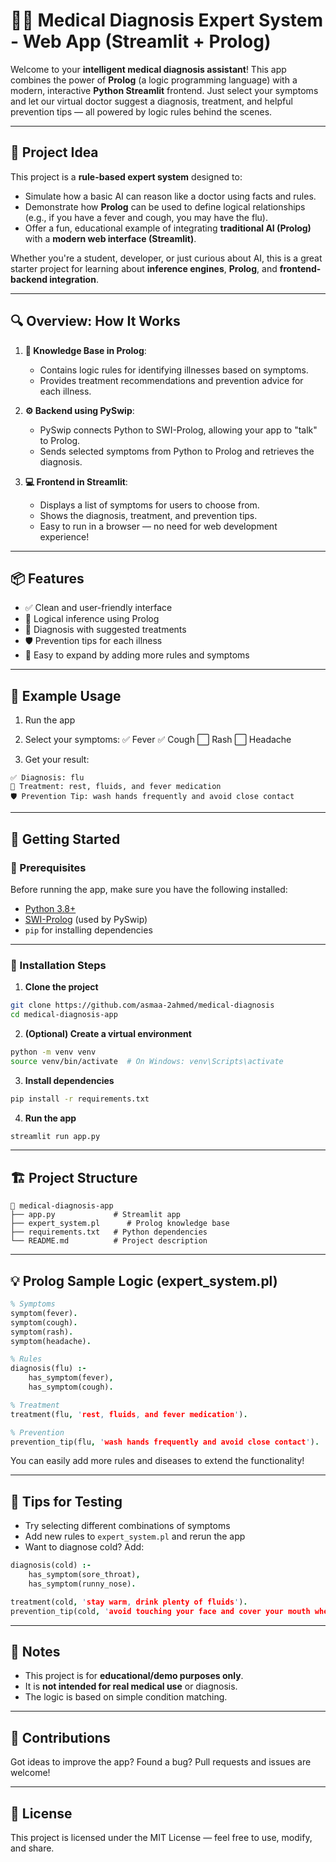 # 👨‍⚕️ Medical Diagnosis Expert System - Web App (Streamlit + Prolog)

Welcome to your **intelligent medical diagnosis assistant**! This app combines the power of **Prolog** (a logic programming language) with a modern, interactive **Python Streamlit** frontend. Just select your symptoms and let our virtual doctor suggest a diagnosis, treatment, and helpful prevention tips — all powered by logic rules behind the scenes.

---

## 🧠 Project Idea

This project is a **rule-based expert system** designed to:

* Simulate how a basic AI can reason like a doctor using facts and rules.
* Demonstrate how **Prolog** can be used to define logical relationships (e.g., if you have a fever and cough, you may have the flu).
* Offer a fun, educational example of integrating **traditional AI (Prolog)** with a **modern web interface (Streamlit)**.

Whether you're a student, developer, or just curious about AI, this is a great starter project for learning about **inference engines**, **Prolog**, and **frontend-backend integration**.

---

## 🔍 Overview: How It Works

1. **🧾 Knowledge Base in Prolog**:

   * Contains logic rules for identifying illnesses based on symptoms.
   * Provides treatment recommendations and prevention advice for each illness.

2. **⚙️ Backend using PySwip**:

   * PySwip connects Python to SWI-Prolog, allowing your app to "talk" to Prolog.
   * Sends selected symptoms from Python to Prolog and retrieves the diagnosis.

3. **💻 Frontend in Streamlit**:

   * Displays a list of symptoms for users to choose from.
   * Shows the diagnosis, treatment, and prevention tips.
   * Easy to run in a browser — no need for web development experience!

---

## 📦 Features

* ✅ Clean and user-friendly interface
* 🧠 Logical inference using Prolog
* 💊 Diagnosis with suggested treatments
* 🛡️ Prevention tips for each illness
* 🔁 Easy to expand by adding more rules and symptoms

---

## 📸 Example Usage

1. Run the app

2. Select your symptoms:
   ✅ Fever
   ✅ Cough
   ⬜ Rash
   ⬜ Headache

3. Get your result:

```
✅ Diagnosis: flu  
💊 Treatment: rest, fluids, and fever medication  
🛡️ Prevention Tip: wash hands frequently and avoid close contact
```

---

## 🚀 Getting Started

### 📌 Prerequisites

Before running the app, make sure you have the following installed:

* [Python 3.8+](https://www.python.org/downloads/)
* [SWI-Prolog](https://www.swi-prolog.org/Download.html) (used by PySwip)
* `pip` for installing dependencies

---

### 📁 Installation Steps

1. **Clone the project**

```bash
git clone https://github.com/asmaa-2ahmed/medical-diagnosis
cd medical-diagnosis-app
```

2. **(Optional) Create a virtual environment**

```bash
python -m venv venv
source venv/bin/activate  # On Windows: venv\Scripts\activate
```

3. **Install dependencies**

```bash
pip install -r requirements.txt
```

4. **Run the app**

```bash
streamlit run app.py
```

---

## 🏗️ Project Structure

```
📁 medical-diagnosis-app
├── app.py             # Streamlit app
├── expert_system.pl      # Prolog knowledge base
├── requirements.txt   # Python dependencies
└── README.md          # Project description
```

---

## 💡 Prolog Sample Logic (expert_system.pl)

```prolog
% Symptoms
symptom(fever).
symptom(cough).
symptom(rash).
symptom(headache).

% Rules
diagnosis(flu) :-
    has_symptom(fever),
    has_symptom(cough).

% Treatment
treatment(flu, 'rest, fluids, and fever medication').

% Prevention
prevention_tip(flu, 'wash hands frequently and avoid close contact').
```

You can easily add more rules and diseases to extend the functionality!

---

## 🧪 Tips for Testing

* Try selecting different combinations of symptoms
* Add new rules to `expert_system.pl` and rerun the app
* Want to diagnose cold? Add:

```prolog
diagnosis(cold) :-
    has_symptom(sore_throat),
    has_symptom(runny_nose).

treatment(cold, 'stay warm, drink plenty of fluids').
prevention_tip(cold, 'avoid touching your face and cover your mouth when sneezing').
```

---

## 📌 Notes

* This project is for **educational/demo purposes only**.
* It is **not intended for real medical use** or diagnosis.
* The logic is based on simple condition matching.

---

## 🤝 Contributions

Got ideas to improve the app? Found a bug?
Pull requests and issues are welcome!

---

## 📄 License

This project is licensed under the MIT License — feel free to use, modify, and share.
